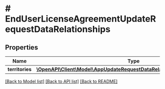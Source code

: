 # # EndUserLicenseAgreementUpdateRequestDataRelationships

## Properties

Name | Type | Description | Notes
------------ | ------------- | ------------- | -------------
**territories** | [**\OpenAPI\Client\Model\AppUpdateRequestDataRelationshipsAvailableTerritories**](AppUpdateRequestDataRelationshipsAvailableTerritories.md) |  | [optional] 

[[Back to Model list]](../../README.md#documentation-for-models) [[Back to API list]](../../README.md#documentation-for-api-endpoints) [[Back to README]](../../README.md)



